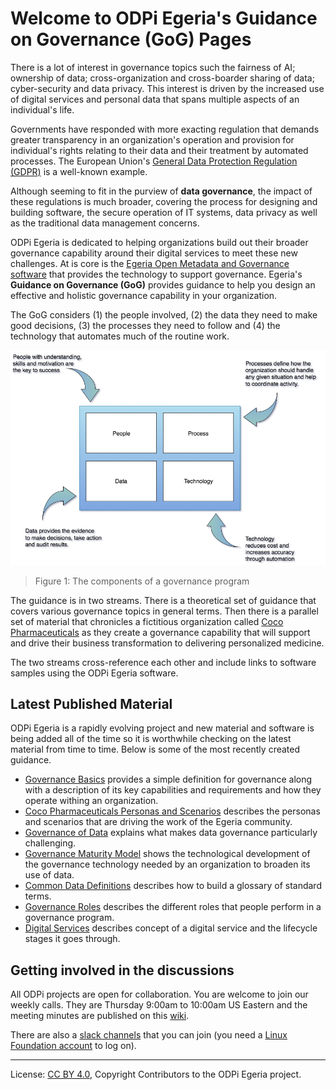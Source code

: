<!-- SPDX-License-Identifier: CC-BY-4.0 -->
<!-- Copyright Contributors to the ODPi Egeria project. -->

# Welcome to ODPi Egeria's Guidance on Governance (GoG) Pages

There is a lot of interest in governance topics such the fairness of AI;
ownership of data;
cross-organization and cross-boarder sharing of data;
cyber-security and data privacy.
This interest is driven by the increased use of digital services and
personal data that spans multiple aspects of an individual's life.

Governments have responded with more exacting regulation that demands greater
transparency in an organization's operation and provision for individual's rights
relating to their data and their treatment by automated processes.
The European Union's
[General Data Protection Regulation (GDPR)](https://ec.europa.eu/commission/priorities/justice-and-fundamental-rights/data-protection/2018-reform-eu-data-protection-rules_en) is a
well-known example.

Although seeming to fit in the purview of **data governance**,
the impact of these regulations is much broader,
covering the process for designing and building
software, the secure operation of IT systems, data privacy as well as
the traditional data management concerns.

ODPi Egeria is dedicated to helping organizations build out their
broader governance capability around their digital services to meet these
new challenges.  At is core is the
[Egeria Open Metadata and Governance software](https://github.com/odpi/egeria)
that provides the technology to support governance.
Egeria's **Guidance on Governance (GoG)**
provides guidance to help you design an effective and holistic governance
capability in your organization.

The GoG considers (1) the people involved, (2) the data they need
to make good decisions, (3) the processes they need to follow and (4)
the technology that automates much of the routine work.

![Figure 1](governance-components.png)
> Figure 1: The components of a governance program

The guidance is in two streams.  There is a theoretical set of guidance that
covers various governance topics in general terms.
Then there is a parallel set of material that chronicles a fictitious
organization called [Coco Pharmaceuticals](coco-pharmaceuticals)
as they create a governance capability that will support and drive
their business transformation to delivering personalized medicine.

The two streams cross-reference each other and include links to
software samples using the ODPi Egeria software.  


## Latest Published Material

ODPi Egeria is a rapidly evolving project and new material and software
is being added all of the time so it is worthwhile checking on the latest material
from time to time.  Below is some of the most recently created guidance.  

* [Governance Basics](governance-basics) provides a simple definition for governance
along with a description of its key capabilities and requirements and how they operate
withing an organization.
* [Coco Pharmaceuticals Personas and Scenarios](https://odpi.github.io/data-governance/coco-pharmaceuticals/) describes the personas and
scenarios that are driving the work of the Egeria community.
* [Governance of Data](governance-of-data) explains what makes data governance particularly challenging. 
* [Governance Maturity Model](maturity-model) shows the technological development of the
governance technology needed by an organization to broaden its use of data.
* [Common Data Definitions](common-data-definitions) describes how to build a glossary of standard terms.
* [Governance Roles](roles) describes the different roles that people perform in a governance program.
* [Digital Services](digital-services) describes concept of a digital service and the lifecycle stages it goes through.



## Getting involved in the discussions

All ODPi projects are open for collaboration.
You are welcome to join our weekly calls. They are Thursday 9:00am to 10:00am US Eastern and the meeting minutes are published on this [wiki](https://github.com/odpi/data-governance/wiki).

There are also a [slack channels](https://odpi.slack.com/) that you can join (you need a [Linux Foundation account](https://identity.linuxfoundation.org) to log on).


----
License: [CC BY 4.0](https://creativecommons.org/licenses/by/4.0/),
Copyright Contributors to the ODPi Egeria project.
